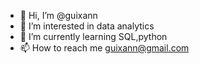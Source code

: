 - 👋 Hi, I’m @guixann
- 👀 I’m interested in data analytics
- 🌱 I’m currently learning SQL,python
- 📫 How to reach me guixann@gmail.com

<!---
guixann/guixann is a ✨ special ✨ repository because its `README.md` (this file) appears on your GitHub profile.
You can click the Preview link to take a look at your changes.
--->
